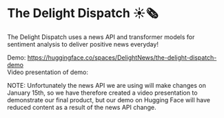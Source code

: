 # The Delight Dispatch ☀️🗞️
The Delight Dispatch uses a news API and transformer models for sentiment analysis to deliver positive news everyday!

Demo: https://huggingface.co/spaces/DelightNews/the-delight-dispatch-demo \
Video presentation of demo: 

NOTE: Unfortunately the news API we are using will make changes on January 15th, so we have therefore created a video presentation to demonstrate our final product, but our demo on Hugging Face will have reduced content as a result of the news API change.


